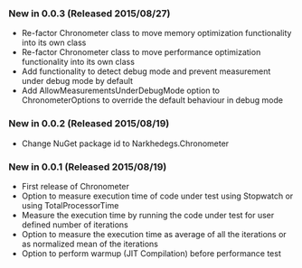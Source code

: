 ### New in 0.0.3 (Released 2015/08/27)
* Re-factor Chronometer class to move memory optimization functionality into its own class
* Re-factor Chronometer class to move performance optimization functionality into its own class
* Add functionality to detect debug mode and prevent measurement under debug mode by default
* Add AllowMeasurementsUnderDebugMode option to ChronometerOptions to override the default behaviour in debug mode

### New in 0.0.2 (Released 2015/08/19)
* Change NuGet package id to Narkhedegs.Chronometer

### New in 0.0.1 (Released 2015/08/19)
* First release of Chronometer
* Option to measure execution time of code under test using Stopwatch or using TotalProcessorTime
* Measure the execution time by running the code under test for user defined number of iterations
* Option to measure the execution time as average of all the iterations or as normalized mean of the iterations
* Option to perform warmup (JIT Compilation) before performance test